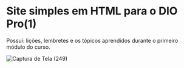 # Site simples em HTML para o DIO Pro(1) 
Possuí: lições, lembretes e os tópicos aprendidos durante o primeiro módulo do curso.

![Captura de Tela (249)](https://user-images.githubusercontent.com/100971089/199993438-3d3b16ee-4f29-453a-9846-72de0e09f8b9.png)
